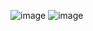 
![image](https://user-images.githubusercontent.com/53853574/220582580-46226704-6134-4a90-b194-b4337035b73d.png)
![image](https://user-images.githubusercontent.com/53853574/220582820-7b82cb6e-46cd-49eb-a566-80206c92e94b.png)
